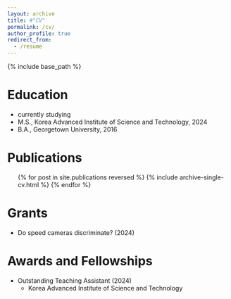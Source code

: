 ```yaml
---
layout: archive
title: #"CV"
permalink: /cv/
author_profile: true
redirect_from:
  - /resume
---
```


{% include base_path %}

Education
======
* currently studying
* M.S., Korea Advanced Institute of Science and Technology, 2024
* B.A., Georgetown University, 2016

Publications
======
  <ul>{% for post in site.publications reversed %}
    {% include archive-single-cv.html %}
  {% endfor %}</ul>

Grants
======
* Do speed cameras discriminate? (2024)

Awards and Fellowships
======
* Outstanding Teaching Assistant (2024) 
  * Korea Advanced Institute of Science and Technology
